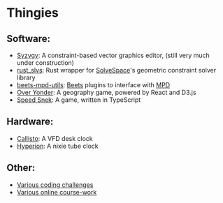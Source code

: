 # Thingies

## Software:
- [Syzygy](https://github.com/thekakkun/syzygy): A constraint-based vector graphics editor, (still very much under construction)
- [rust_slvs](https://github.com/thekakkun/rust_slvs): Rust wrapper for [SolveSpace](https://github.com/solvespace/solvespace)'s geometric constraint solver library
- [beets-mpd-utils](https://github.com/thekakkun/beets-mpd-utils): [Beets](https://beets.io/) plugins to interface with [MPD](https://www.musicpd.org/)
- [Over Yonder](https://github.com/thekakkun/over-yonder): A geography game, powered by React and D3.js
- [Speed Snek](https://github.com/thekakkun/speed-snek): A game, written in TypeScript

## Hardware:
- [Callisto](https://github.com/thekakkun/Callisto): A VFD desk clock
- [Hyperion](https://github.com/thekakkun/Hyperion): A nixie tube clock

## Other:
- [Various coding challenges](https://github.com/thekakkun/coding_challenges)
- [Various online course-work](https://github.com/thekakkun/Online-Coursework)
